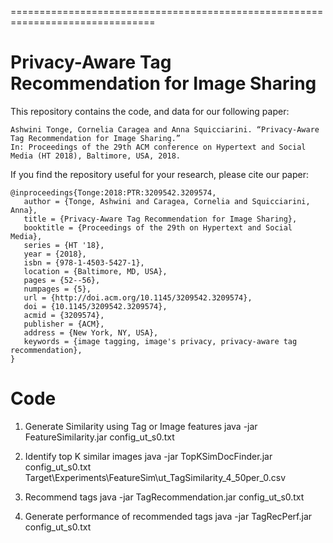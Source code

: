 ===============================================================================

# Privacy-Aware Tag Recommendation for Image Sharing

This repository contains the code, and data for our following paper:

    Ashwini Tonge, Cornelia Caragea and Anna Squicciarini. “Privacy-Aware Tag Recommendation for Image Sharing.” 
    In: Proceedings of the 29th ACM conference on Hypertext and Social Media (HT 2018), Baltimore, USA, 2018.
    
    
If you find the repository useful for your research, please cite our paper:

    @inproceedings{Tonge:2018:PTR:3209542.3209574,
       author = {Tonge, Ashwini and Caragea, Cornelia and Squicciarini, Anna},
       title = {Privacy-Aware Tag Recommendation for Image Sharing},
       booktitle = {Proceedings of the 29th on Hypertext and Social Media},
       series = {HT '18},
       year = {2018},
       isbn = {978-1-4503-5427-1},
       location = {Baltimore, MD, USA},
       pages = {52--56},
       numpages = {5},
       url = {http://doi.acm.org/10.1145/3209542.3209574},
       doi = {10.1145/3209542.3209574},
       acmid = {3209574},
       publisher = {ACM},
       address = {New York, NY, USA},
       keywords = {image tagging, image's privacy, privacy-aware tag recommendation},
    } 
    
    
# Code

1. Generate Similarity using Tag or Image features
    java -jar FeatureSimilarity.jar config_ut_s0.txt
   
2. Identify top K similar images
    java -jar TopKSimDocFinder.jar config_ut_s0.txt Target\Experiments\FeatureSim\ut_TagSimilarity_4_50per_0.csv
    
3. Recommend tags
    java -jar TagRecommendation.jar config_ut_s0.txt
    
4. Generate performance of recommended tags
    java -jar TagRecPerf.jar config_ut_s0.txt
